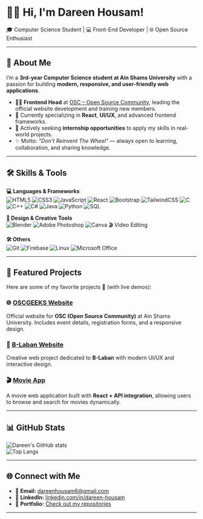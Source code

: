 # 👩‍💻 Hi, I'm Dareen Housam!  

🎓 Computer Science Student | 💻 Front-End Developer | 🌐 Open Source Enthusiast  

---

## 🚀 About Me  

I’m a **3rd-year Computer Science student at Ain Shams University** with a passion for building **modern, responsive, and user-friendly web applications**.  

- 👩‍💼 **Frontend Head** at [OSC – Open Source Community](https://oscgeeks.org/), leading the official website development and training new members.  
- 🌱 Currently specializing in **React**, **UI/UX**, and advanced frontend frameworks.  
- 🎯 Actively seeking **internship opportunities** to apply my skills in real-world projects.  
- ✨ Motto: *"Don’t Reinvent The Wheel"* — always open to learning, collaboration, and sharing knowledge.  

---

## 🛠️ Skills & Tools  

**💻 Languages & Frameworks**  
![HTML5](https://img.shields.io/badge/HTML5-E34F26?logo=html5&logoColor=white)
![CSS3](https://img.shields.io/badge/CSS3-1572B6?logo=css3&logoColor=white)
![JavaScript](https://img.shields.io/badge/JavaScript-F7DF1E?logo=javascript&logoColor=black)
![React](https://img.shields.io/badge/React-20232A?logo=react&logoColor=61DAFB)
![Bootstrap](https://img.shields.io/badge/Bootstrap-7952B3?logo=bootstrap&logoColor=white)
![TailwindCSS](https://img.shields.io/badge/Tailwind_CSS-38B2AC?logo=tailwind-css&logoColor=white)
![C](https://img.shields.io/badge/C-00599C?logo=c&logoColor=white)
![C++](https://img.shields.io/badge/C++-00599C?logo=cplusplus&logoColor=white)
![C#](https://img.shields.io/badge/C%23-239120?logo=c-sharp&logoColor=white)
![Java](https://img.shields.io/badge/Java-007396?logo=java&logoColor=white)
![Python](https://img.shields.io/badge/Python-3776AB?logo=python&logoColor=white)
![SQL](https://img.shields.io/badge/SQL-4479A1?logo=database&logoColor=white)

**🎨 Design & Creative Tools**  
![Blender](https://img.shields.io/badge/Blender-F5792A?logo=blender&logoColor=white)
![Adobe Photoshop](https://img.shields.io/badge/Photoshop-31A8FF?logo=adobe-photoshop&logoColor=white)
![Canva](https://img.shields.io/badge/Canva-00C4CC?logo=canva&logoColor=white)
🎬 Video Editing  

**🛠️ Others**  
![Git](https://img.shields.io/badge/Git-F05032?logo=git&logoColor=white)
![Firebase](https://img.shields.io/badge/Firebase-FFCA28?logo=firebase&logoColor=black)
![Linux](https://img.shields.io/badge/Linux-FCC624?logo=linux&logoColor=black)
![Microsoft Office](https://img.shields.io/badge/Office-D83B01?logo=microsoft-office&logoColor=white)

---

## 📂 Featured Projects  

Here are some of my favorite projects 🚀 (with live demos):  

### 🌐 [OSCGEEKS Website](https://oscgeeks.org/)  
Official website for **OSC (Open Source Community)** at Ain Shams University. Includes event details, registration forms, and a responsive design.  

### 🥛 [B-Laban Website](https://dareen-housam.github.io/B-Laban/)  
Creative web project dedicated to **B-Laban** with modern UI/UX and interactive design.  

### 🎬 [Movie App](https://iti-mean-movie.vercel.app/)  
A movie web application built with **React + API integration**, allowing users to browse and search for movies dynamically.  

---

## 📊 GitHub Stats  

![Dareen's GitHub stats](https://github-readme-stats.vercel.app/api?username=Dareen-Housam&show_icons=true&theme=radical)  
![Top Langs](https://github-readme-stats.vercel.app/api/top-langs/?username=Dareen-Housam&layout=compact&theme=radical)  

---

## 🌐 Connect with Me  

- 📧 **Email:** dareenhousam6@gmail.com  
- 💼 **LinkedIn:** [linkedin.com/in/dareen-housam](https://www.linkedin.com/in/dareen-housam)  
- 📂 **Portfolio:** [Check out my repositories](https://github.com/Dareen-Housam?tab=repositories)  

---
